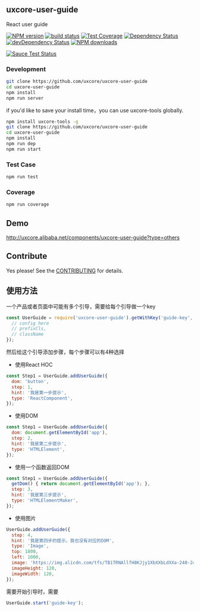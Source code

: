 ## uxcore-user-guide

React user guide

[![NPM version][npm-image]][npm-url]
[![build status][travis-image]][travis-url]
[![Test Coverage][coveralls-image]][coveralls-url]
[![Dependency Status][dep-image]][dep-url]
[![devDependency Status][devdep-image]][devdep-url]
[![NPM downloads][downloads-image]][npm-url]

[![Sauce Test Status][sauce-image]][sauce-url]

[npm-image]: http://img.shields.io/npm/v/uxcore-user-guide.svg?style=flat-square
[npm-url]: http://npmjs.org/package/uxcore-user-guide
[travis-image]: https://img.shields.io/travis/uxcore/uxcore-user-guide.svg?style=flat-square
[travis-url]: https://travis-ci.org/uxcore/uxcore-user-guide
[coveralls-image]: https://img.shields.io/coveralls/uxcore/uxcore-user-guide.svg?style=flat-square
[coveralls-url]: https://coveralls.io/r/uxcore/uxcore-user-guide?branch=master
[dep-image]: http://img.shields.io/david/uxcore/uxcore-user-guide.svg?style=flat-square
[dep-url]: https://david-dm.org/uxcore/uxcore-user-guide
[devdep-image]: http://img.shields.io/david/dev/uxcore/uxcore-user-guide.svg?style=flat-square
[devdep-url]: https://david-dm.org/uxcore/uxcore-user-guide#info=devDependencies
[downloads-image]: https://img.shields.io/npm/dm/uxcore-user-guide.svg
[sauce-image]: https://saucelabs.com/browser-matrix/uxcore-user-guide.svg
[sauce-url]: https://saucelabs.com/u/uxcore-user-guide


### Development

```sh
git clone https://github.com/uxcore/uxcore-user-guide
cd uxcore-user-guide
npm install
npm run server
```

if you'd like to save your install time，you can use uxcore-tools globally.

```sh
npm install uxcore-tools -g
git clone https://github.com/uxcore/uxcore-user-guide
cd uxcore-user-guide
npm install
npm run dep
npm run start
```

### Test Case

```sh
npm run test
```

### Coverage

```sh
npm run coverage
```

## Demo

http://uxcore.alibaba.net/components/uxcore-user-guide?type=others

## Contribute

Yes please! See the [CONTRIBUTING](https://github.com/uxcore/uxcore/blob/master/CONTRIBUTING.md) for details.

## 使用方法

一个产品或者页面中可能有多个引导，需要给每个引导做一个key
```javascript
const UserGuide = require('uxcore-user-guide').getWithKey('guide-key', {
  // config here
  // prefixCls,
  // className
});
```
然后给这个引导添加步骤，每个步骤可以有4种选择
* 使用React HOC

```javascript
const Step1 = UserGuide.addUserGuide({
  dom: 'button',
  step: 1,
  hint: '我是第一步提示',
  type: 'ReactComponent',
});
```
* 使用DOM

```javascript
const Step1 = UserGuide.addUserGuide({
  dom: document.getElementById('app'),
  step: 2,
  hint: '我是第二步提示',
  type: 'HTMLElement',
});
```
* 使用一个函数返回DOM

```javascript
const Step1 = UserGuide.addUserGuide({
  getDom() { return document.getElementById('app'); },
  step: 3,
  hint: '我是第三步提示',
  type: 'HTMLElementMaker',
});
```
* 使用图片

```javascript
UserGuide.addUserGuide({
  step: 4,
  hint: '我是第四步的提示，我也没有对应的DOM',
  type: 'Image',
  top: 1800,
  left: 1000,
  image: 'https://img.alicdn.com/tfs/TB1TRNAllfH8KJjy1XbXXbLdXXa-240-240.png',
  imageHeight: 120,
  imageWidth: 120,
});
```

需要开始引导时，需要

```javascript
UserGuide.start('guide-key');
```
